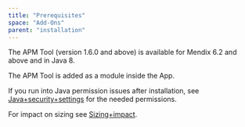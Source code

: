 ```yaml
---
title: "Prerequisites"
space: "Add-Ons"
parent: "installation"
---
```

The APM Tool (version 1.6.0 and above) is available for Mendix 6.2 and above and in Java 8.

The APM Tool is added as a module inside the App.

If you run into Java permission issues after installation, see [Java+security+settings](java-security-settings) for the needed permissions.

For impact on sizing see [Sizing+impact](sizing-impact).
